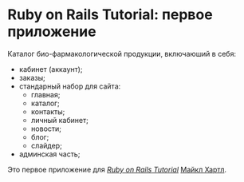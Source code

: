 # Ruby on Rails Tutorial: первое приложение
Каталог био-фармакологической продукции, включаюший в себя:
- кабинет (аккаунт);
- заказы;
- стандарный набор для сайта:
	- главная;
	- каталог;
	- контакты;
	- личный кабинет;
	- новости;
	- блог;
	- слайдер;
- админская часть;

Это первое приложение для [*Ruby on Rails Tutorial*](http://railstutorial.org/) [Майкл Хартл](http://michaelhartl.com/).